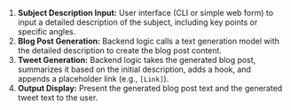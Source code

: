 1.  **Subject Description Input:**
    User interface (CLI or simple web form) to input a detailed description of the subject, including key points or specific angles.
2.  **Blog Post Generation:**
    Backend logic calls a text generation model with the detailed description to create the blog post content.
3.  **Tweet Generation:**
    Backend logic takes the generated blog post, summarizes it based on the initial description, adds a hook, and appends a placeholder link (e.g., `[Link]`).
4.  **Output Display:**
    Present the generated blog post text and the generated tweet text to the user.
